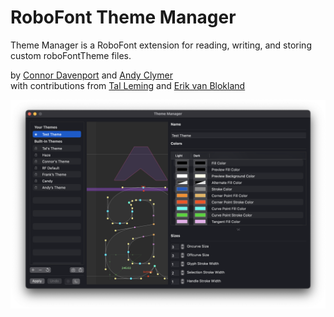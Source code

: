 # RoboFont Theme Manager

Theme Manager is a RoboFont extension for reading, writing, and storing custom roboFontTheme files.

by [Connor Davenport](www.connordavenport.com) and [Andy Clymer](www.andyclymer.com)  
with contributions from [Tal Leming](https://typesupply.com/) and [Erik van Blokland](https://letterror.com/)

![Screenshot](/resources/ScreenShot.png)
